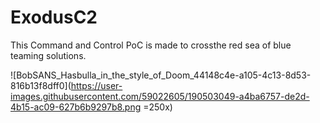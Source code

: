 # ExodusC2
This Command and Control PoC is made to crossthe red sea of blue teaming solutions.

![BobSANS_Hasbulla_in_the_style_of_Doom_44148c4e-a105-4c13-8d53-816b13f8dff0](https://user-images.githubusercontent.com/59022605/190503049-a4ba6757-de2d-4b15-ac09-627b6b9297b8.png =250x)
